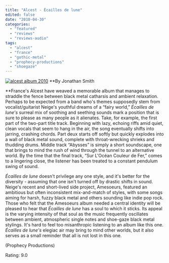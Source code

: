 ```yaml
---
title: "Alcest - Écailles de lune"
edited: false
date: "2010-04-30"
categories:
  - "featured"
  - "reviews"
  - "reviews-audio"
tags:
  - "alcest"
  - "france"
  - "gothic-metal"
  - "prophecy-productions"
  - "shoegaze"
---
```


[![alcest album 2010](http://www.hellbound.ca/wp-content/uploads/2010/04/alcest-album-2010.jpg "alcest album 2010")](http://www.hellbound.ca/wp-content/uploads/2010/04/alcest-album-2010.jpg) **By Jonathan Smith

**France's Alcest have weaved a memorable album that manages to straddle the fence between black metal catharsis and ambient relaxation. Perhaps to be expected from a band who's themes supposedly stem from vocalist/guitarist Neige's youthful dreams of a “fairy world,” _Écailles de lune's_ surreal mix of soothing and seething sounds mark a position that is sure to please as many people as it alienates. Take, for example, the first part of the two-part title track. Beginning with lazy, echoing riffs amid quiet, clean vocals that seem to hang in the air, the song eventually shifts into jarring, crashing chords. Part deux starts off softly but quickly explodes into a wall of black metal sound, complete with throat-wrecking shrieks and thudding drums. Middle track “Abysses” is simply a short soundscape, one that brings to mind the rush of wind through the tunnel to an alternative world. By the time that the final track, “Sur L'Océan Couleur de Fer,” comes to a lingering close, the listener has been treated to a constant pendulum swing of sound.

_Écailles de lune_ doesn't privilege any one style, and it's better for the diversity - assuming that one isn't turned off by drastic shifts in sound. Neige's recent and short-lived side project, Amesoeurs, featured an ambitious but often inconsistent mix-and-match of styles, with some songs aiming for harsh, fuzzy black metal and others sounding like indie pop rock. Those who felt that the Amesoeurs album needed a central identity will be pleased to hear that _Écailles de lune_ has a soul to which it sticks. Its appeal is the varying intensity of that soul as the music frequently oscillates between ambient, atmospheric single notes and shoe-gaze black metal stylings. It's hard to feel too misanthropic listening to an album like this one. _Écailles de lune's_ elegiac air may bring to mind other worlds, but it also serves as a small reminder that all is not lost in this one.

(Prophecy Productions)

Rating: 9.0
